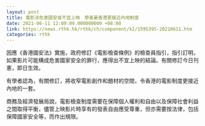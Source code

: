 ```yaml
---
layout: post
title: 電影涉危害國安或不宜上映　學者憂香港更接近內地制度
date: 2021-06-11 12:09:09.000000000 +08:00
link: https://news.rthk.hk/rthk/ch/component/k2/1595395-20210611.htm
categories: rthk
---
```


因應《香港國安法》實施，政府修訂《電影檢查條例》的檢查員指引，指引訂明，如果影片可能構成危害國家安全的罪行，應得出不宜上映的結論。有關修訂今日刊憲，即日生效。

有學者認為，有關修訂，將收窄電影創作和題材的空間，令香港的電影制度更接近內地的一套。

商務及經濟發展局說，電影檢查制度需要在保障個人權利和自由以及保障社會利益之間取得平衡，儘管上映影片時享有的發表自由應受尊重，但亦需要按法律，包括保障國家安全等，而作出規限。
